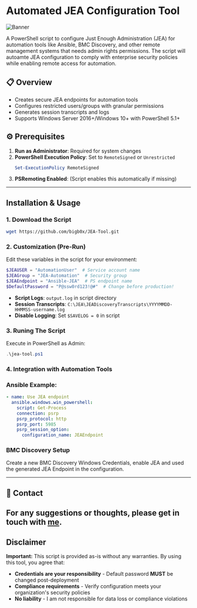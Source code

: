 # Automated JEA Configuration Tool

![Banner](screen.jpg)

A PowerShell script to configure Just Enough Administration (JEA) for automation tools like Ansible, BMC Discovery, and other remote management systems that needs admin rights permissions. The script will autoamte JEA configuration to comply with enterprise security policies while enabling remote access for automation.

## 📋 Overview
- Creates secure JEA endpoints for automation tools
- Configures restricted users/groups with granular permissions
- Generates session transcripts and logs
- Supports Windows Server 2016+/Windows 10+ with PowerShell 5.1+

## ⚙️ Prerequisites
1. **Run as Administrator**: Required for system changes
2. **PowerShell Execution Policy**: Set to `RemoteSigned` or `Unrestricted`
   ```powershell
   Set-ExecutionPolicy RemoteSigned
   ```
3. **PSRemoting Enabled**: (Script enables this automatically if missing)

---

## Installation & Usage

### 1. Download the Script
```bash
wget https://github.com/bigb0x/JEA-Tool.git
```

### 2. Customization (Pre-Run)
Edit these variables in the script for your environment:
```powershell
$JEAUSER = "AutomationUser"  # Service account name
$JEAGroup = "JEA-Automation"  # Security group
$JEAEndpoint = "Ansible-JEA"  # PS endpoint name
$DefaultPassword = "P@ssw0rd123!@#"  # Change before production!
```
- **Script Logs**: `output.log` in script directory
- **Session Transcripts**: `C:\JEA\JEADiscoveryTranscripts\YYYYMMDD-HHMMSS-username.log`
- **Disable Logging**: Set `$SAVELOG = 0` in script

### 3. Runing The Script
Execute in PowerShell as Admin:
```powershell
.\jea-tool.ps1
```

### 4. Integration with Automation Tools

### Ansible Example:
```yaml
- name: Use JEA endpoint
  ansible.windows.win_powershell:
    script: Get-Process
    connection: psrp
    psrp_protocol: http
    psrp_port: 5985
    psrp_session_option:
      configuration_name: JEAEndpoint
```

### BMC Discovery Setup
Create a new BMC Discovery Windows Credentials, enable JEA and used the generated JEA Endpoint in the configuration.

---


## 💬 Contact

For any suggestions or thoughts, please get in touch with [me](https://x.com/MohamedNab1l).
---


##  Disclaimer
**Important:** This script is provided as-is without any warranties. By using this tool, you agree that:
- **Credentials are your responsibility** - Default password **MUST** be changed post-deployment
- **Compliance requirements** - Verify configuration meets your organization's security policies
- **No liability** - I am not responsible for data loss or compliance violations

